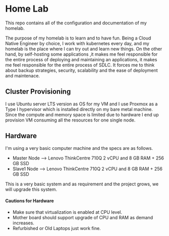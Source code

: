 
# Home Lab

This repo contains all of the configuration and documentation of my homelab.

The purpose of my homelab is to learn and to have fun. Being a Cloud Native Engineer by choice, I work with kubernetes every day, and my homelab is the place where I can try out and learn new things. On the other hand, by self-hosting some applications
,it makes me feel responsible for the entire process of deploying and maintaining an applications, it makes me feel responsible for the entire process of SDLC. It forces me to think about backup strategies, security, scalability and the ease of deployment
and maintenace.





## Cluster Provisioning

I use Ubuntu server LTS version as OS for my VM and I use Proxmox as a Type I hypervisor which is installed directly on my bare metal machine.
Since the compute and memory space is limited due to hardware I end up provision VM consuming all the resources for one single node.



## Hardware
I'm using a very basic computer machine and the specs are as follows.

* Master Node --> Lenovo ThinkCentre 710Q 2 vCPU and 8 GB RAM + 256 GB SSD
* Slave1 Node --> Lenovo ThinkCentre 710Q 2 vCPU and 8 GB RAM + 256 GB SSD

This is a very basic system and as requirement and the project grows, we will upgrade this system.

#### Cautions for Hardware
* Make sure that virtualization is enabled at CPU level.
* Mother board should support upgrade of CPU and RAM as demand increases.
* Refurbished or Old Laptops just work fine.
